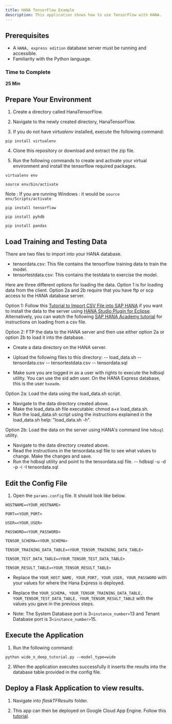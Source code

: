 ```yaml
---
title: HANA TensorFlow Example
description: This application shows how to use TensorFlow with HANA.
---
```

## Prerequisites
 - A `HANA, express edition` database server must be running and accessible.
 - Familiarity with the Python language.

### Time to Complete
**25 Min**

## Prepare Your Environment

1. Create a directory called HanaTensorFlow.

2. Navigate to the newly created directory, HanaTensorFlow.

3. If you do not have *virtualenv* installed, execute the following command:

`pip install virtualenv`

4. Clone this repository or download and extract the zip file.

5. Run the following commands to create and activate your virtual environment and install the tensorflow required packages.

`virtualenv env`

`source env/bin/activate`

Note : If you are running Windows : it would be `source env/Scripts/activate`

`pip install tensorflow`

`pip install pyhdb`

`pip install pandas`

## Load Training and Testing Data

There are two files to import into your HANA database. 

 - tensordata.csv: This file contains the tensorflow training data to train the model.
 - tensortestdata.csv: This contains the testdata to exercise the model.
 
Here are three different options for loading the data. Option 1 is for loading data from the client. Option 2a and 2b require that you have ftp or scp access to the HANA database server.

Option 1: Follow this [Tutorial to Import CSV File into SAP HANA](https://archive.sap.com/documents/docs/DOC-27960) if you want to install the data to the server using [HANA Studio Plugin for Eclipse](https://tools.hana.ondemand.com/#hanatools). Alternatively, you can watch the following [SAP HANA Academy tutorial](https://www.youtube.com/watch?v=4B55DrzFyIM) for instructions on loading from a csv file.

Option 2: FTP the data to the HANA server and then use either option 2a or option 2b to load it into the database.

- Create a data directory on the HANA server. 
- Upload the following files to this directory:
-- load_data.sh
-- tensordata.csv
-- tensortestdata.csv
-- tensordata.sql

- Make sure you are logged in as a user with rights to execute the hdbsql utility. You can use the sid adm user. On the HANA Express database, this is the user `hxeadm`.

Option 2a: Load the data using the load_data.sh script.

- Navigate to the data directory created above. 
- Make the load_data.sh file executable: chmod a+x load_data.sh.
- Run the load_data.sh script using the instructions explained in the load_data.sh help: "load_data.sh -h".

Option 2b: Load the data on the server using HANA's command line `hdbsql` utility. 

- Navigate to the data directory created above. 
- Read the instructions in the tensordata.sql file to see what values to change. Make the changes and save.
- Run the hdbsql utility and point to the tensordata.sql file.
--  hdbsql -u <Your User> -d <YourDatabase> -p <YourPassword> -i <YourInstance> -I tensordata.sql

## Edit the Config File

1. Open the `params.config` file.  It should look like below.

  `HOSTNAME=<YOUR_HOSTNAME>`

  `PORT=<YOUR_PORT>`

  `USER=<YOUR_USER>`

  `PASSWORD=<YOUR_PASSWORD>`

  `TENSOR_SCHEMA=<YOUR_SCHEMA>`

  `TENSOR_TRAINING_DATA_TABLE=<YOUR_TENSOR_TRAINING_DATA_TABLE>`

  `TENSOR_TEST_DATA_TABLE=<YOUR_TENSOR_TEST_DATA_TABLE>`

  `TENSOR_RESULT_TABLE=<YOUR_TENSOR_RESULT_TABLE>`


- Replace the `YOUR_HOST_NAME, YOUR_PORT, YOUR_USER, YOUR_PASSWORD` with your values for where the Hana Express is deployed.

- Replace the `YOUR_SCHEMA, YOUR_TENSOR_TRAINING_DATA_TABLE, YOUR_TENSOR_TEST_DATA_TABLE, YOUR_TENSOR_RESULT_TABLE` with the values you gave in the previous steps.

- Note: The System Database port is 3`<instance_number>`13 and Tenant Database port is 3`<instance_number>`15.


## Execute the Application

1. Run the following command:

`python wide_n_deep_tutorial.py --model_type=wide`

2. When the application executes successfully it inserts the results into the database table provided in the config file.

## Deploy a Flask Application to view results.

1. Navigate into *flaskTFResults* folder.

2. This app can then be deployed on Google Cloud App Engine. Follow this [tutorial](https://cloud.google.com/appengine/docs/standard/python/quickstart).
